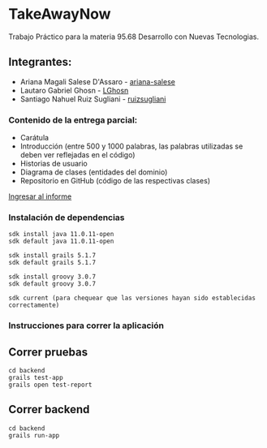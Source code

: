 # TakeAwayNow

Trabajo Práctico para la materia 95.68 Desarrollo con Nuevas Tecnologias.

## Integrantes:

* Ariana Magali Salese D'Assaro - [ariana-salese](https://github.com/ariana-salese)
* Lautaro Gabriel Ghosn - [LGhosn](https://github.com/LGhosn)
* Santiago Nahuel Ruiz Sugliani - [ruizsugliani](https://github.com/ruizsugliani)

### Contenido de la entrega parcial:

* Carátula
* Introducción (entre 500 y 1000 palabras, las palabras utilizadas se deben ver reflejadas en el código)
* Historias de usuario
* Diagrama de clases (entidades del dominio)
* Repositorio en GitHub (código de las respectivas clases)

[Ingresar al informe](https://docs.google.com/document/d/1NUL26zoWPJfrKXPsdT5i_bUEeCybPvfwQjPZx1HMw8g/edit?usp=sharing)

### Instalación de dependencias
```
sdk install java 11.0.11-open
sdk default java 11.0.11-open

sdk install grails 5.1.7
sdk default grails 5.1.7

sdk install groovy 3.0.7
sdk default groovy 3.0.7

sdk current (para chequear que las versiones hayan sido establecidas correctamente)
```

### Instrucciones para correr la aplicación

## Correr pruebas
```
cd backend
grails test-app
grails open test-report
```

## Correr backend
```
cd backend
grails run-app
```
